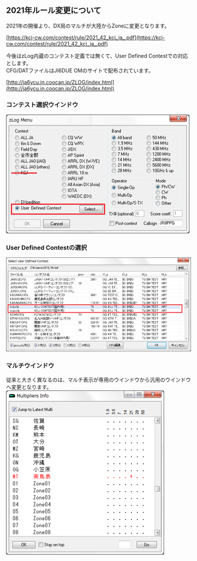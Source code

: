 ## 2021年ルール変更について
2021年の開催より、DX局のマルチが大陸からZoneに変更となります。

[https://kcj-cw.com/contest/rule/2021_42_kcj_ja_.pdf](https://kcj-cw.com/contest/rule/2021_42_kcj_ja_.pdf)

今後はzLog内蔵のコンテスト定義では無くて、User Defined Contestでの対応とします。  
CFG/DATファイルはJI6DUE OMのサイトで配布されています。  

[http://ja6ycu.in.coocan.jp/ZLOG/index.html](http://ja6ycu.in.coocan.jp/ZLOG/index.html)


### コンテスト選択ウインドウ
![コンテスト選択](https://raw.githubusercontent.com/jr8ppg/zLog/images/kcj_select1.png)

### User Defined Contestの選択
![CFG選択](https://raw.githubusercontent.com/jr8ppg/zLog/images/kcj_select2.png)

### マルチウインドウ
従来と大きく異なるのは、マルチ表示が専用のウインドウから汎用のウインドウへ変更となります。  
![Multi Window](https://raw.githubusercontent.com/jr8ppg/zLog/images/kcj_multi.png)